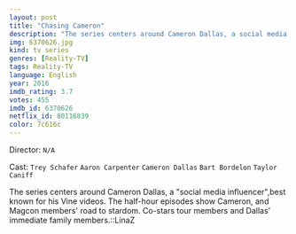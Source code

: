 ```yaml
---
layout: post
title: "Chasing Cameron"
description: "The series centers around Cameron Dallas, a social media influencer,best known for his Vine videos. The half-hour episodes show Cameron, and Magcon members' road to stardom. Co-stars tour members and Dallas' immediate family members.::LinaZ.."
img: 6370626.jpg
kind: tv series
genres: [Reality-TV]
tags: Reality-TV 
language: English
year: 2016
imdb_rating: 3.7
votes: 455
imdb_id: 6370626
netflix_id: 80116839
color: 7c616c
---
```

Director: `N/A`  

Cast: `Trey Schafer` `Aaron Carpenter` `Cameron Dallas` `Bart Bordelon` `Taylor Caniff` 

The series centers around Cameron Dallas, a "social media influencer",best known for his Vine videos. The half-hour episodes show Cameron, and Magcon members' road to stardom. Co-stars tour members and Dallas' immediate family members.::LinaZ